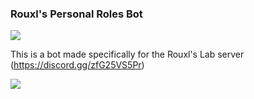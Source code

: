 
### Rouxl's Personal Roles Bot
[![](https://discordapp.com/api/guilds/828986409171157001/embed.png?style=banner2)](https://discord.gg/zfG25VS5Pr)

This is a bot made specifically for the Rouxl's Lab server (https://discord.gg/zfG25VS5Pr)

[![](https://discordapp.com/api/guilds/828986409171157001/embed.png?style=banner2)](https://discord.gg/zfG25VS5Pr)
